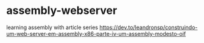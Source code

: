 # assembly-webserver

learning assembly with article series https://dev.to/leandronsp/construindo-um-web-server-em-assembly-x86-parte-iv-um-assembly-modesto-oif
